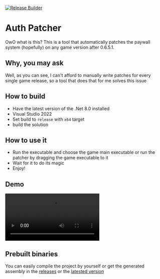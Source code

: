 [![Release Builder](https://github.com/OpenYiffGames/HeatGame/actions/workflows/release.yml/badge.svg)](https://github.com/OpenYiffGames/HeatGame/actions/workflows/release.yml)

# Auth Patcher

OwO what is this? This is a tool that automatically patches the paywall system (hopefully) on any game version after 0.6.5.1.

## Why, you may ask
Well, as you can see, I can't afford to manually write patches for every single game release, so a tool that does that for me solves this issue

## How to build
- Have the latest version of the .Net 8.0 installed
- Visual Studio 2022
- Set build to `release` with `x64` target
- build the solution

## How to use it
- Run the executable and choose the game main executable or run the patcher by dragging the game executable to it
- Wait for it to do its magic
- Enjoy!

## Demo
![demo](/.github/images/patch_demo.mp4)

## Prebuilt binaries
You can easily compile the project by yourself or get the generated assembly in the [releases](https://github.com/OpenYiffGames/HeatGame/releases) or the [latested version](https://github.com/OpenYiffGames/HeatGame/releases/latest/download/tools.zip)